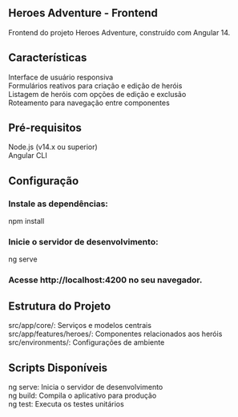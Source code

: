 ## Heroes Adventure - Frontend
Frontend do projeto Heroes Adventure, construído com Angular 14.

## Características
Interface de usuário responsiva<br>
Formulários reativos para criação e edição de heróis<br>
Listagem de heróis com opções de edição e exclusão<br>
Roteamento para navegação entre componentes<br>

## Pré-requisitos
Node.js (v14.x ou superior)<br>
Angular CLI<br>

## Configuração
### Instale as dependências:
npm install

### Inicie o servidor de desenvolvimento:
ng serve

### Acesse http://localhost:4200 no seu navegador.

## Estrutura do Projeto
src/app/core/: Serviços e modelos centrais<br>
src/app/features/heroes/: Componentes relacionados aos heróis<br>
src/environments/: Configurações de ambiente<br>

## Scripts Disponíveis
ng serve: Inicia o servidor de desenvolvimento<br>
ng build: Compila o aplicativo para produção<br>
ng test: Executa os testes unitários<br>



